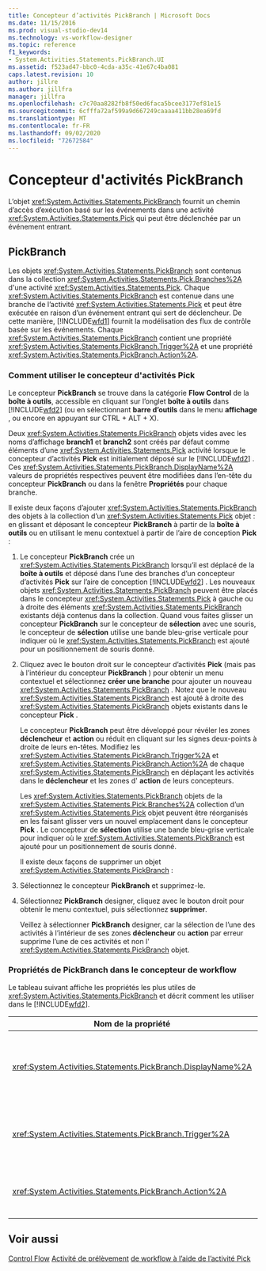 ```yaml
---
title: Concepteur d’activités PickBranch | Microsoft Docs
ms.date: 11/15/2016
ms.prod: visual-studio-dev14
ms.technology: vs-workflow-designer
ms.topic: reference
f1_keywords:
- System.Activities.Statements.PickBranch.UI
ms.assetid: f523ad47-bbc0-4cda-a35c-41e67c4ba081
caps.latest.revision: 10
author: jillre
ms.author: jillfra
manager: jillfra
ms.openlocfilehash: c7c70aa8282fb8f50ed6faca5bcee3177ef81e15
ms.sourcegitcommit: 6cfffa72af599a9d667249caaaa411bb28ea69fd
ms.translationtype: MT
ms.contentlocale: fr-FR
ms.lasthandoff: 09/02/2020
ms.locfileid: "72672584"
---
```

# <a name="pickbranch-activity-designer"></a>Concepteur d'activités PickBranch
L’objet <xref:System.Activities.Statements.PickBranch> fournit un chemin d’accès d’exécution basé sur les événements dans une activité <xref:System.Activities.Statements.Pick> qui peut être déclenchée par un événement entrant.

## <a name="pickbranch"></a>PickBranch
 Les objets <xref:System.Activities.Statements.PickBranch> sont contenus dans la collection <xref:System.Activities.Statements.Pick.Branches%2A> d'une activité <xref:System.Activities.Statements.Pick>. Chaque <xref:System.Activities.Statements.PickBranch> est contenue dans une branche de l’activité <xref:System.Activities.Statements.Pick> et peut être exécutée en raison d’un événement entrant qui sert de déclencheur. De cette manière, [!INCLUDE[wfd1](../includes/wfd1-md.md)] fournit la modélisation des flux de contrôle basée sur les événements. Chaque <xref:System.Activities.Statements.PickBranch> contient une propriété <xref:System.Activities.Statements.PickBranch.Trigger%2A> et une propriété <xref:System.Activities.Statements.PickBranch.Action%2A>.

### <a name="how-to-use-the-pick-activity-designer"></a>Comment utiliser le concepteur d'activités Pick
 Le concepteur **PickBranch** se trouve dans la catégorie **Flow Control** de la **boîte à outils**, accessible en cliquant sur l’onglet **boîte à outils** dans [!INCLUDE[wfd2](../includes/wfd2-md.md)] (ou en sélectionnant **barre d’outils** dans le menu **affichage** , ou encore en appuyant sur CTRL + ALT + X).

 Deux <xref:System.Activities.Statements.PickBranch> objets vides avec les noms d’affichage **branch1** et **branch2** sont créés par défaut comme éléments d’une <xref:System.Activities.Statements.Pick> activité lorsque le concepteur d’activités **Pick** est initialement déposé sur le [!INCLUDE[wfd2](../includes/wfd2-md.md)] . Ces <xref:System.Activities.Statements.PickBranch.DisplayName%2A> valeurs de propriétés respectives peuvent être modifiées dans l’en-tête du concepteur **PickBranch** ou dans la fenêtre **Propriétés** pour chaque branche.

 Il existe deux façons d’ajouter <xref:System.Activities.Statements.PickBranch> des objets à la collection d’un <xref:System.Activities.Statements.Pick> objet : en glissant et déposant le concepteur **PickBranch** à partir de la **boîte à outils** ou en utilisant le menu contextuel à partir de l’aire de conception **Pick** :

1. Le concepteur **PickBranch** crée un <xref:System.Activities.Statements.PickBranch> lorsqu’il est déplacé de la **boîte à outils** et déposé dans l’une des branches d’un concepteur d’activités **Pick** sur l’aire de conception [!INCLUDE[wfd2](../includes/wfd2-md.md)] . Les nouveaux objets <xref:System.Activities.Statements.PickBranch> peuvent être placés dans le concepteur <xref:System.Activities.Statements.Pick> à gauche ou à droite des éléments <xref:System.Activities.Statements.PickBranch> existants déjà contenus dans la collection. Quand vous faites glisser un concepteur **PickBranch** sur le concepteur de **sélection** avec une souris, le concepteur de **sélection** utilise une bande bleu-grise verticale pour indiquer où le <xref:System.Activities.Statements.PickBranch> est ajouté pour un positionnement de souris donné.

2. Cliquez avec le bouton droit sur le concepteur d’activités **Pick** (mais pas à l’intérieur du concepteur **PickBranch** ) pour obtenir un menu contextuel et sélectionnez **créer une branche** pour ajouter un nouveau <xref:System.Activities.Statements.PickBranch> . Notez que le nouveau <xref:System.Activities.Statements.PickBranch> est ajouté à droite des <xref:System.Activities.Statements.PickBranch> objets existants dans le concepteur **Pick** .

   Le concepteur **PickBranch** peut être développé pour révéler les zones **déclencheur** et **action** ou réduit en cliquant sur les signes deux-points à droite de leurs en-têtes. Modifiez les <xref:System.Activities.Statements.PickBranch.Trigger%2A> et <xref:System.Activities.Statements.PickBranch.Action%2A> de chaque <xref:System.Activities.Statements.PickBranch> en déplaçant les activités dans le **déclencheur** et les zones d' **action** de leurs concepteurs.

   Les <xref:System.Activities.Statements.PickBranch> objets de la <xref:System.Activities.Statements.Pick.Branches%2A> collection d’un <xref:System.Activities.Statements.Pick> objet peuvent être réorganisés en les faisant glisser vers un nouvel emplacement dans le concepteur **Pick** . Le concepteur de **sélection** utilise une bande bleu-grise verticale pour indiquer où le <xref:System.Activities.Statements.PickBranch> est ajouté pour un positionnement de souris donné.

   Il existe deux façons de supprimer un objet <xref:System.Activities.Statements.PickBranch> :

3. Sélectionnez le concepteur **PickBranch** et supprimez-le.

4. Sélectionnez **PickBranch** designer, cliquez avec le bouton droit pour obtenir le menu contextuel, puis sélectionnez **supprimer**.

   Veillez à sélectionner **PickBranch** designer, car la sélection de l’une des activités à l’intérieur de ses zones **déclencheur** ou **action** par erreur supprime l’une de ces activités et non l' <xref:System.Activities.Statements.PickBranch> objet.

### <a name="pickbranch-properties-in-the-workflow-designer"></a>Propriétés de PickBranch dans le concepteur de workflow
 Le tableau suivant affiche les propriétés les plus utiles de <xref:System.Activities.Statements.PickBranch> et décrit comment les utiliser dans le [!INCLUDE[wfd2](../includes/wfd2-md.md)].

|Nom de la propriété|Obligatoire|Usage|
|-------------------|--------------|-----------|
|<xref:System.Activities.Statements.PickBranch.DisplayName%2A>|Faux|Nom convivial affiché dans l’en-tête du concepteur **PickBranch** . La valeur par défaut est Branch.<br /><br /> Bien que la propriété <xref:System.Activities.Activity.DisplayName%2A> ne soit pas strictement obligatoire, il est recommandé d'en utiliser une.|
|<xref:System.Activities.Statements.PickBranch.Trigger%2A>|Vrai|Chaque objet <xref:System.Activities.Statements.PickBranch> contient une action <xref:System.Activities.Statements.PickBranch.Trigger%2A> qui peut appeler la propriété <xref:System.Activities.Statements.PickBranch.Action%2A>.|
|<xref:System.Activities.Statements.PickBranch.Action%2A>|Faux|Chaque objet <xref:System.Activities.Statements.PickBranch> contient une propriété <xref:System.Activities.Statements.PickBranch.Action%2A> qui est exécutée en cas de déclenchement.|

## <a name="see-also"></a>Voir aussi
 [Control Flow](../workflow-designer/control-flow-activity-designers.md) [Activité de prélèvement](https://msdn.microsoft.com/library/b3e49b7f-0285-4720-8c09-11ae18f0d53e) [de workflow à l’aide de l’activité Pick](https://msdn.microsoft.com/library/b89be812-a247-4025-b0e3-ffb20db027a6)